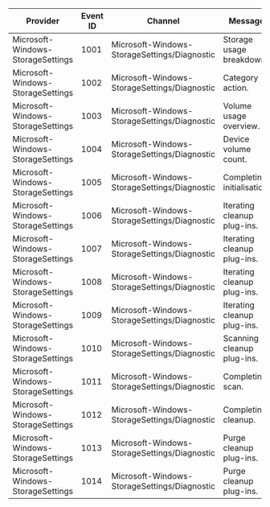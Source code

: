 Provider                           |  Event ID  |  Channel                                       |  Message
-----------------------------------|------------|------------------------------------------------|-----------------------------
Microsoft-Windows-StorageSettings  |  1001      |  Microsoft-Windows-StorageSettings/Diagnostic  |  Storage usage breakdown.
Microsoft-Windows-StorageSettings  |  1002      |  Microsoft-Windows-StorageSettings/Diagnostic  |  Category action.
Microsoft-Windows-StorageSettings  |  1003      |  Microsoft-Windows-StorageSettings/Diagnostic  |  Volume usage overview.
Microsoft-Windows-StorageSettings  |  1004      |  Microsoft-Windows-StorageSettings/Diagnostic  |  Device volume count.
Microsoft-Windows-StorageSettings  |  1005      |  Microsoft-Windows-StorageSettings/Diagnostic  |  Completing initialisation.
Microsoft-Windows-StorageSettings  |  1006      |  Microsoft-Windows-StorageSettings/Diagnostic  |  Iterating cleanup plug-ins.
Microsoft-Windows-StorageSettings  |  1007      |  Microsoft-Windows-StorageSettings/Diagnostic  |  Iterating cleanup plug-ins.
Microsoft-Windows-StorageSettings  |  1008      |  Microsoft-Windows-StorageSettings/Diagnostic  |  Iterating cleanup plug-ins.
Microsoft-Windows-StorageSettings  |  1009      |  Microsoft-Windows-StorageSettings/Diagnostic  |  Iterating cleanup plug-ins.
Microsoft-Windows-StorageSettings  |  1010      |  Microsoft-Windows-StorageSettings/Diagnostic  |  Scanning cleanup plug-ins.
Microsoft-Windows-StorageSettings  |  1011      |  Microsoft-Windows-StorageSettings/Diagnostic  |  Completing scan.
Microsoft-Windows-StorageSettings  |  1012      |  Microsoft-Windows-StorageSettings/Diagnostic  |  Completing cleanup.
Microsoft-Windows-StorageSettings  |  1013      |  Microsoft-Windows-StorageSettings/Diagnostic  |  Purge cleanup plug-ins.
Microsoft-Windows-StorageSettings  |  1014      |  Microsoft-Windows-StorageSettings/Diagnostic  |  Purge cleanup plug-ins.